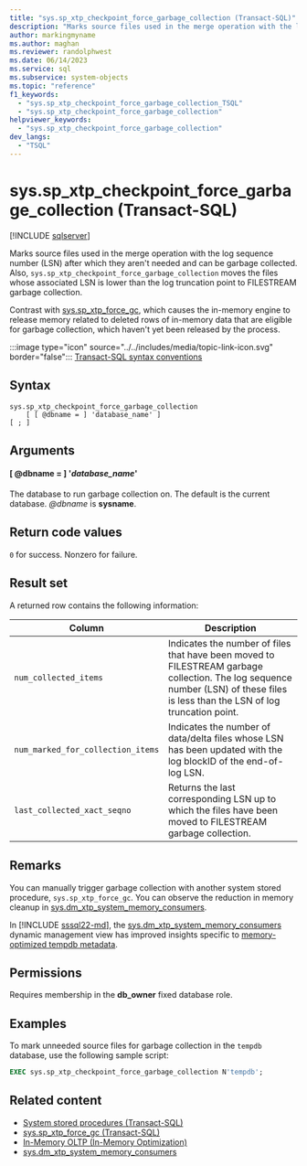 ```yaml
---
title: "sys.sp_xtp_checkpoint_force_garbage_collection (Transact-SQL)"
description: "Marks source files used in the merge operation with the log sequence number (LSN) after which they aren't needed and can be garbage collected."
author: markingmyname
ms.author: maghan
ms.reviewer: randolphwest
ms.date: 06/14/2023
ms.service: sql
ms.subservice: system-objects
ms.topic: "reference"
f1_keywords:
  - "sys.sp_xtp_checkpoint_force_garbage_collection_TSQL"
  - "sys.sp_xtp_checkpoint_force_garbage_collection"
helpviewer_keywords:
  - "sys.sp_xtp_checkpoint_force_garbage_collection"
dev_langs:
  - "TSQL"
---
```

# sys.sp_xtp_checkpoint_force_garbage_collection (Transact-SQL)

[!INCLUDE [sqlserver](../../includes/applies-to-version/sqlserver.md)]

Marks source files used in the merge operation with the log sequence number (LSN) after which they aren't needed and can be garbage collected. Also, `sys.sp_xtp_checkpoint_force_garbage_collection` moves the files whose associated LSN is lower than the log truncation point to FILESTREAM garbage collection.

Contrast with [sys.sp_xtp_force_gc](sys-sp-xtp-force-gc-transact-sql.md), which causes the in-memory engine to release memory related to deleted rows of in-memory data that are eligible for garbage collection, which haven't yet been released by the process.

:::image type="icon" source="../../includes/media/topic-link-icon.svg" border="false"::: [Transact-SQL syntax conventions](../../t-sql/language-elements/transact-sql-syntax-conventions-transact-sql.md)

## Syntax

```syntaxsql
sys.sp_xtp_checkpoint_force_garbage_collection
    [ [ @dbname = ] 'database_name' ]
[ ; ]
```

## Arguments

#### [ @dbname = ] '*database_name*'

The database to run garbage collection on. The default is the current database. *@dbname* is **sysname**.

## Return code values

`0` for success. Nonzero for failure.

## Result set

A returned row contains the following information:

| Column | Description |
| --- | --- |
| `num_collected_items` | Indicates the number of files that have been moved to FILESTREAM garbage collection. The log sequence number (LSN) of these files is less than the LSN of log truncation point. |
| `num_marked_for_collection_items` | Indicates the number of data/delta files whose LSN has been updated with the log blockID of the end-of-log LSN. |
| `last_collected_xact_seqno` | Returns the last corresponding LSN up to which the files have been moved to FILESTREAM garbage collection. |

## Remarks

You can manually trigger garbage collection with another system stored procedure, `sys.sp_xtp_force_gc`. You can observe the reduction in memory cleanup in [sys.dm_xtp_system_memory_consumers](../system-dynamic-management-views/sys-dm-xtp-system-memory-consumers-transact-sql.md).

In [!INCLUDE [sssql22-md](../../includes/sssql22-md.md)], the [sys.dm_xtp_system_memory_consumers](../system-dynamic-management-views/sys-dm-xtp-system-memory-consumers-transact-sql.md) dynamic management view has improved insights specific to [memory-optimized tempdb metadata](../databases/tempdb-database.md#memory-optimized-tempdb-metadata).

## Permissions

Requires membership in the **db_owner** fixed database role.

## Examples

To mark unneeded source files for garbage collection in the `tempdb` database, use the following sample script:

```sql
EXEC sys.sp_xtp_checkpoint_force_garbage_collection N'tempdb';
```

## Related content

- [System stored procedures (Transact-SQL)](system-stored-procedures-transact-sql.md)
- [sys.sp_xtp_force_gc (Transact-SQL)](sys-sp-xtp-force-gc-transact-sql.md)
- [In-Memory OLTP (In-Memory Optimization)](../in-memory-oltp/overview-and-usage-scenarios.md)
- [sys.dm_xtp_system_memory_consumers](../system-dynamic-management-views/sys-dm-xtp-system-memory-consumers-transact-sql.md)
